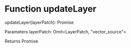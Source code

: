 # Function updateLayer

updateLayer(layerPatch): Promise<any>

Parameters
    layerPatch: Omit<LayerPatch, "vector_source">
    
Returns Promise<any>